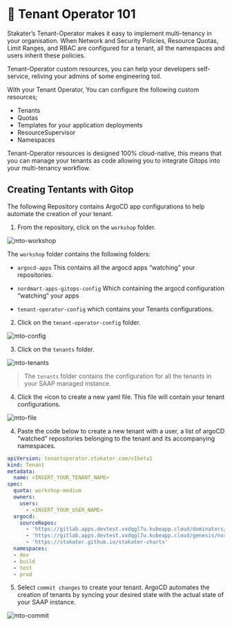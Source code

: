 # 🐓 Tenant Operator 101

Stakater’s Tenant-Operator makes it easy to implement multi-tenancy in your organisation. When Network and Security Policies, Resource Quotas, Limit Ranges, and RBAC are configured for a tenant, all the namespaces and users inherit these policies.

Tenant-Operator custom resources, you can help your developers self-service, reliving your admins of some engineering toil.

With your Tenant Operator, You can configure the following custom resources;

- Tenants
- Quotas
- Templates for your application deployments
- ResourceSupervisor
- Namespaces

Tenant-Operator resources is designed 100% cloud-native, this means that you can manage your tenants as code allowing you to integrate Gitops into your multi-tenancy workflow.

## Creating Tentants with Gitop

The following Repository contains ArgoCD app configurations to help automate the creation of your tenant.

1. From the repository, click on the `workshop` folder.

![mto-workshop](./image/mto-workshop.png)


The `workshop` folder contains the following folders:

- `argocd-apps` This contains all the argocd apps “watching” your repositories.

- `nordmart-apps-gitops-config` Which containing the argocd configuration “watching” your apps

- `tenant-operator-config` which contains your Tenants configurations.


2. Click on the `tenant-operator-config` folder.

![mto-config](./image/mto-config.png)


3. Click on the `tenants` folder.

![mto-tenants](./image/mto-tenants.png)

> The `tenants` folder contains the configuration for all the tenants in your SAAP managed instance.

4. Click the `+`icon to create a new  yaml file. This file will contain your tenant configurations.

![mto-file](./image/mto-file.png)

4. Paste the code below to create a new tenant with a user, a list of argoCD “watched” repositories belonging to the tenant and its accompanying namespaces.

```yaml
apiVersion: tenantoperator.stakater.com/v1beta1
kind: Tenant
metadata:
  name: <INSERT_YOUR_TENANT_NAME>
spec:
  quota: workshop-medium
  owners:
    users:
      - <INSERT_YOUR_USER_NAME>
  argocd:
    sourceRepos:
      - 'https://gitlab.apps.devtest.vxdqgl7u.kubeapp.cloud/dominators/workshop-infra-gitops-config.git'
      - 'https://gitlab.apps.devtest.vxdqgl7u.kubeapp.cloud/genesis/nordmart-apps-gitops-config.git'
      - 'https://stakater.github.io/stakater-charts'
  namespaces:
  - dev
  - build
  - test
  - prod
```

5. Select `commit changes` to create your tenant. ArgoCD automates the creation of tenants by syncing your desired state with the actual state of your SAAP instance.

![mto-commit](./image/mto-commit.png)